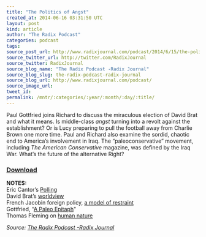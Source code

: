 ```yaml
---
title: "The Politics of Angst"
created_at: 2014-06-16 03:31:50 UTC
layout: post
kind: article
author: "The Radix Podcast"
categories: podcast
tags: 
source_post_url: http://www.radixjournal.com/podcast/2014/6/15/the-politics-of-angst
source_twitter_url: http://twitter.com/RadixJournal
source_twitter: RadixJournal
source_blog_name: "The Radix Podcast -Radix Journal"
source_blog_slug: the-radix-podcast-radix-journal
source_blog_url: http://www.radixjournal.com/podcast/
source_image_url: 
tweet_id:
permalink: /mntr/:categories/:year/:month/:day/:title/
---
```

<p>Paul Gottfried joins Richard to discuss the miraculous election of David Brat and what it means. Is middle-class <em>angst</em> turning into a revolt against the establishment? Or is Lucy preparing to pull the football away from Charlie Brown one more time. Paul and Richard also examine the sordid, chaotic end to America’s involvement in Iraq. The “paleoconservative” movement, including <em>The American Conservative</em> magazine, was defined by the Iraq War. What’s the future of the alternative Right? </p>



<h3 id="download0"><a href="https://soundcloud.com/vanguard-podcast/the-politics-of-angst">Download</a></h3>

<p><strong>NOTES:</strong> <br />
Eric Cantor’s <a href="http://www.nationaljournal.com/politics/eric-cantor-s-pollster-tries-to-explain-why-his-survey-showed-cantor-up-34-points-20140611">Polling</a> <br />
David Brat’s <a href="http://www.huffingtonpost.com/2014/06/11/david-brat-hitler_n_5485103.html">worldview</a> <br />
French Jacobin foreign policy, <a href="http://en.wikipedia.org/wiki/Left-wing_nationalism">a model of restraint</a> <br />
Gottfried, “<a href="http://takimag.com/article/a_paleo_epitaph/print#axzz34lbw4KCi">A Paleo Epitaph</a>" <br />
Thomas Fleming on <a href="https://www.chroniclesmagazine.org/back-to-the-stone-age-iii--natural-men-a/">human nature</a></p><div class="">
    <i>Source: <a href="http://www.radixjournal.com/podcast/">The Radix Podcast -Radix Journal</a></i>
</div>
